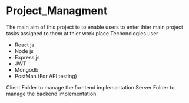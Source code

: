 # Project_Managment

The main aim of this project to to enable users to enter thier main project tasks assigned to them at thier work place
Techonologies user
- React js
- Node js
- Express js
- JWT
- Mongodb 
- PostMan (For API testing)

Client Folder to manage the forntend implemantation
Server Folder to manage the backend implementation

